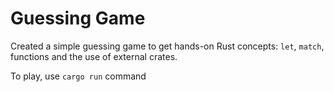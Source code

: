 ﻿# Guessing Game
Created a simple guessing game to get hands-on Rust concepts: `let`, `match`, functions and the use of external crates.

To play, use `cargo run` command
